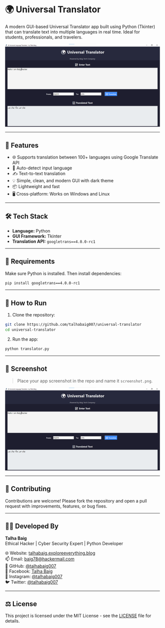 # 🌍 Universal Translator

A modern GUI-based Universal Translator app built using Python (Tkinter) that can translate text into multiple languages in real time. Ideal for students, professionals, and travelers.

![App Screenshot](img.png)

---

## 🚀 Features

- 🌐 Supports translation between 100+ languages using Google Translate API  
- 🧠 Auto-detect input language  
- ✍️ Text-to-text translation  
- 💡 Simple, clean, and modern GUI with dark theme  
- 📦 Lightweight and fast  
- 🖥️ Cross-platform: Works on Windows and Linux  

---

## 🛠️ Tech Stack

- **Language:** Python  
- **GUI Framework:** Tkinter  
- **Translation API:** `googletrans==4.0.0-rc1`  

---

## 🧩 Requirements

Make sure Python is installed. Then install dependencies:

```bash
pip install googletrans==4.0.0-rc1
```

---

## 🧪 How to Run

1. Clone the repository:

```bash
git clone https://github.com/talhabaig007/universal-translator
cd universal-translator
```

2. Run the app:

```bash
python translator.py
```

---

## 📸 Screenshot

> Place your app screenshot in the repo and name it `screenshot.png`.

![Translator GUI](img.png)

---

## 🤝 Contributing

Contributions are welcome! Please fork the repository and open a pull request with improvements, features, or bug fixes.

---

## 🧑‍💻 Developed By

**Talha Baig**  
Ethical Hacker | Cyber Security Expert | Python Developer  

🌐 Website: [talhabaig.exploreeverything.blog](https://talhabaig.exploreeverything.blog)  
📫 Email: baig78@hackermail.com  
🐙 GitHub: [@talhabaig007](https://github.com/talhabaig007)  
📘 Facebook: [Talha Baig](https://www.facebook.com/p/Talha-Baig-100063795712836/)  
📸 Instagram: [@talhabaig007](https://www.instagram.com/talhabaig007/)  
🐦 Twitter: [@talhabaig007](https://www.Twitter.com/talhabaig007/)  

---

## ⚖️ License

This project is licensed under the MIT License - see the [LICENSE](LICENSE) file for details.
